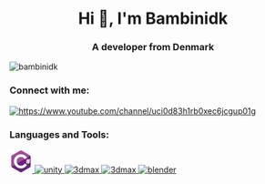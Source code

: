 <h1 align="center">Hi 👋, I'm Bambinidk</h1>
<h3 align="center">A developer from Denmark</h3>

<p align="left"> <img src="https://komarev.com/ghpvc/?username=bambinidk&label=Profile%20views&color=0e75b6&style=flat" alt="bambinidk" /> </p>

<h3 align="left">Connect with me:</h3>
<p align="left">
<a href="https://www.youtube.com/channel/UCi0d83h1rb0xeC6JCGup01g/featured" target="blank"><img align="center" src="https://raw.githubusercontent.com/rahuldkjain/github-profile-readme-generator/master/src/images/icons/Social/youtube.svg" alt="https://www.youtube.com/channel/uci0d83h1rb0xec6jcgup01g" height="30" width="40" /></a>
</p>

<h3 align="left">Languages and Tools:</h3>
<p align="left"> <a href="https://www.w3schools.com/cs" target="_blank" rel="noreferrer"> <img src="https://raw.githubusercontent.com/devicons/devicon/master/icons/csharp/csharp-original.svg" alt="cplusplus" width="40" height="40"/> </a> <a href="https://unity.com/" target="_blank" rel="noreferrer"> <img src="https://www.vectorlogo.zone/logos/unity3d/unity3d-icon.svg" alt="unity" width="40" height="40"/> </a><a href="https://www.unrealengine.com/en-US/download" target="_blank" rel="noreferrer"> <img src="https://icon-library.com/images/unreal-engine-icon/unreal-engine-icon-5.jpg" alt="3dmax" width="40" height="40"/> </a> </a><a href="https://www.autodesk.dk/products/3ds-max/overview?cjdata=MXxZfDB8WXww&panel=buy&AID=11043105&PID=8299312&SID=jkp_de802d756010152369b04864e3b34558&cjevent=0a0725715ba311ee814401870a18ba74&mktvar002=afc_dk_buyonline&affname=8299312_11043105&term=1-YEAR&tab=subscription&plc=3DSMAX" target="_blank" rel="noreferrer"> <img src="https://simg.nicepng.com/png/small/346-3465561_3ds-max-3d-max-logo-png.png" alt="3dmax" width="40" height="40"/> </a> </a><a href="https://www.blender.org/" target="_blank" rel="noreferrer"> <img src="https://p7.hiclipart.com/preview/770/966/563/blender-computer-icons-rendering-blender.jpg" alt="blender" width="40" height="40"/> </a> 

